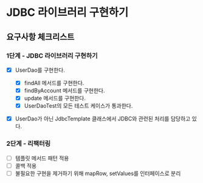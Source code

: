# JDBC 라이브러리 구현하기

## 요구사항 체크리스트

### 1단계 - JDBC 라이브러리 구현하기

- [x] UserDao를 구현한다.
  - [x] findAll 메서드를 구현한다.
  - [x] findByAccount 메서드를 구현한다.
  - [x] update 메서드를 구현한다.
  - [x] UserDaoTest의 모든 테스트 케이스가 통과한다.
- [x] UserDao가 아닌 JdbcTemplate 클래스에서 JDBC와 관련된 처리를 담당하고 있다.


### 2단계 - 리팩터링
- [ ] 템플릿 메서드 패턴 적용
- [ ] 콜백 적용
- [ ] 불필요한 구현을 제거하기 위해 mapRow, setValues를 인터페이스로 분리
